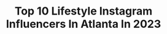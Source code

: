 ---
title: Top 10 Lifestyle Instagram Influencers In Atlanta In 2023
description: >-
  Find top lifestyle Instagram influencers in Atlanta in 2023. Most popular hashtags: #atlanta #lifestyle #model.
platform: Instagram
hits: 271
text_top: Analyze the best Instagram accounts on inBeat.
text_bottom: inBeat holds 271 Instagram influencers like this in Atlanta, United States for you to connect with.
profiles:
  - username: "chrisandregtravel"
    fullname: >-
      Chris and Reg Travel - Atlanta
    bio: >-
      TRAVEL| WINE/SPIRITS | LIFESTYLE #atlantablogger #contentcreator Promoting #Diversity and #Inclusion in Travel and Lifestyle! ⬇️VIEW MEDIA KIT HERE⬇️
    location: "United States"
    followers: 59522
    engagement: 683
    commentsToLikes: 0.028177
    id: ckf5m5m1lscu60j230bu14xjm
    verified: false
    hashtags: "#atlantaphotographer, #savannahgeorgia, #travelingislife, #canonusa"
  - username: "jaelenmitchell"
    fullname: >-
      NaturalReign
    bio: >-
      Natural Hair/ Lifestyle Atlanta Email: Jaelen@preferencepr.com YouTube 256K+ 👇🏽Travel With Me👇🏽
    location: "United States"
    followers: 127451
    engagement: 1343
    commentsToLikes: 0.009708
    id: ck0ua7h36bnzw0i19woeqezvt
    verified: false
    hashtags: "#teamipartner, #splitendmender, #ad, #reel"
  - username: "jyoungmdk"
    fullname: >-
      🆈🅾🆄🅽🅶
    bio: >-
      𝐁𝐨𝐨𝐤𝐢𝐧𝐠𝐬@𝐉𝐲𝐨𝐮𝐧𝐠𝐌𝐃𝐊.𝐜𝐨𝐦 50 🆂🅾🅽🅶🆂 50 🆆🅴🅴🅺🆂 3 🅰🅻🅱🆄🅼🆂 AQUA | BLACK | WHITE “The App That Stole Christmas” On Netflix @beforeigohollywood
    location: "United States"
    followers: 407096
    engagement: 396
    commentsToLikes: 0.016388
    id: ck15tq0j2jbtz0i192e2lx2ck
    verified: true
    hashtags: "#repost, #3albums3months, #lasvegas, #happyvalentinesday"
  - username: "austin.d.samuel"
    fullname: >-
      Austin D.H Samuel
    bio: >-
      A wise man once said nothing🤫#moveinsilence Gods Will🏗🏚
    location: "United States"
    followers: 3006
    engagement: 1730
    commentsToLikes: 0.071109
    id: ck6u45k8t1tc00j71e01uz3cf
    verified: false
    hashtags: "#columbia, #realestate, #hamiltonhomes, #morelife"
  - username: "laurenlefevre"
    fullname: >-
      Lauren Lefevre•Edit by Lauren
    bio: >-
      👗👠💄🏠 Fashion, Clean Beauty, Home Decor & Lifestyle 📍Atlanta 🍑 👫 Mama of boy/girl twins 💻 Blog :: www.editbylauren.com SHOP MY OUTFITS ⬇️
    location: "United States"
    followers: 117500
    engagement: 56
    commentsToLikes: 0.058784
    id: ck15ruwtd9u1w0i19ublnncme
    verified: false
    hashtags: "#spring2021, #atlantaopen, #ad, #nsale"
  - username: "mcmbrownfield"
    fullname: >-
      Mary Catherine Brownfield
    bio: >-
      Atlanta Lifestyle Photographer Black & Whites🤍@mcb.bw
    location: "United States"
    followers: 9046
    engagement: 466
    commentsToLikes: 0.068670
    id: ck0ubyszufo1h0i19d8ikfkbz
    verified: false
    hashtags: "#hydrangeaheaven"
  - username: "reelrodman"
    fullname: >-
      Rodman Randolph
    bio: >-
      SAG Email for Bookings 👇🏽 ‘Brock’ from @cwlegacies Actor @landrumartsla Model @ngmmodeling
    location: "United States"
    followers: 6117
    engagement: 340
    commentsToLikes: 0.131510
    id: ck8tdrj8p4iia0j78oalebhat
    verified: false
    hashtags: "#atlantamodel, #lifestyleblogger, #atlantafashion, #fashionweek"
  - username: "fashionado"
    fullname: >-
      Fashionado
    bio: >-
      Host & Anchor of the @art_institutes AILIVE and creator of FASHIONADO.net -a fashion & lifestyle brand. Founder: DOTC Foundation @doggiesonthecatwalk
    location: "United States"
    followers: 8189
    engagement: 192
    commentsToLikes: 0.026186
    id: ck5c55fmu2ro20i11x8gpfuaj
    verified: false
    hashtags: "#nyfw, #linkinbio, #model, #artinstitute"
  - username: "malaysiafari"
    fullname: >-
      M A L A Y S I A
    bio: >-
      ◾️Bermudian ◾️#GSU ‘21 #collegegirl 🎓AABA 🔜 BBA ❕you weren’t made to please everybody Subscribe👇🏽
    location: "United States"
    followers: 2755
    engagement: 2306
    commentsToLikes: 0.030403
    id: ck5q6ez2hx4fn0i118fkn8lad
    verified: false
    hashtags: "#malaysiafari, #noactright, #21andhavingfun, #blackouttuesday"
  - username: "candyrichards__"
    fullname: >-
      Candy Richards
    bio: >-
      🎬 i act & sometimes i act a fool😜 VH1 Reality TV Veteran 📺 📍 NC 🚘 ATL 🇱🇷 Liberian Girl CEO: @crichcollection_ ❤️ WSSU Alum • MBA🎓 MGNT: @ludiamonds
    location: "United States"
    followers: 20488
    engagement: 257
    commentsToLikes: 0.091752
    id: ck5hrkhwkv0mv0i11infjvvw6
    verified: false
    hashtags: "#explorepage, #contentcreator, #model, #atlphotography"
---